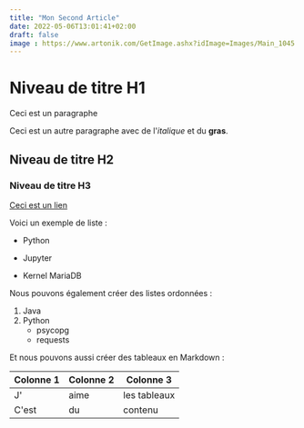 ```yaml
---
title: "Mon Second Article"
date: 2022-05-06T13:01:41+02:00
draft: false
image : https://www.artonik.com/GetImage.ashx?idImage=Images/Main_1045.png
---
```



# Niveau de titre H1

Ceci est un paragraphe

Ceci est un autre paragraphe avec de l'*italique* et du **gras**.

## Niveau de titre H2
### Niveau de titre H3

[Ceci est un lien](https://www.linuxfr.org/)

Voici un exemple de liste :

- Python
+ Jupyter
* Kernel MariaDB

Nous pouvons également créer des listes ordonnées :

1. Java
2. Python
	- psycopg
	- requests

Et nous pouvons aussi créer des tableaux en Markdown :

| Colonne 1 |  Colonne 2 | Colonne 3    |
|-----------|------------|--------------|
|J'			|aime		 |les tableaux  |
|C'est		|du			 |contenu	    |
